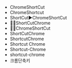 - ChromeShortCut
- ChromeShortcut
- ShortCut▶️ChromeShortCut
- 📌📁ShortCutChrome
- 📌📄ChromeShortCut
- ShortCutChrome
- ShortcutChrome
- Shortcut Chrome
- Shortcut-Chrome
- shortcut-chrome
- 크롬단축키